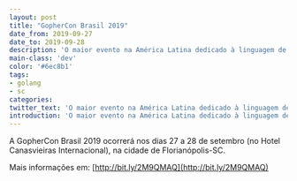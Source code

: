 ```yaml
---
layout: post
title: "GopherCon Brasil 2019"
date_from: 2019-09-27
date_to: 2019-09-28
description: 'O maior evento na América Latina dedicado à linguagem de programação Go.'
main-class: 'dev'
color: '#6ec8b1'
tags:
- golang
- sc
categories:
twitter_text: 'O maior evento na América Latina dedicado à linguagem de programação Go.'
introduction: 'O maior evento na América Latina dedicado à linguagem de programação Go.'
---
```


A GopherCon Brasil 2019 ocorrerá nos dias 27 a 28 de setembro (no Hotel Canasvieiras Internacional), na cidade de Florianópolis-SC.

Mais informações em: [http://bit.ly/2M9QMAQ](http://bit.ly/2M9QMAQ)
